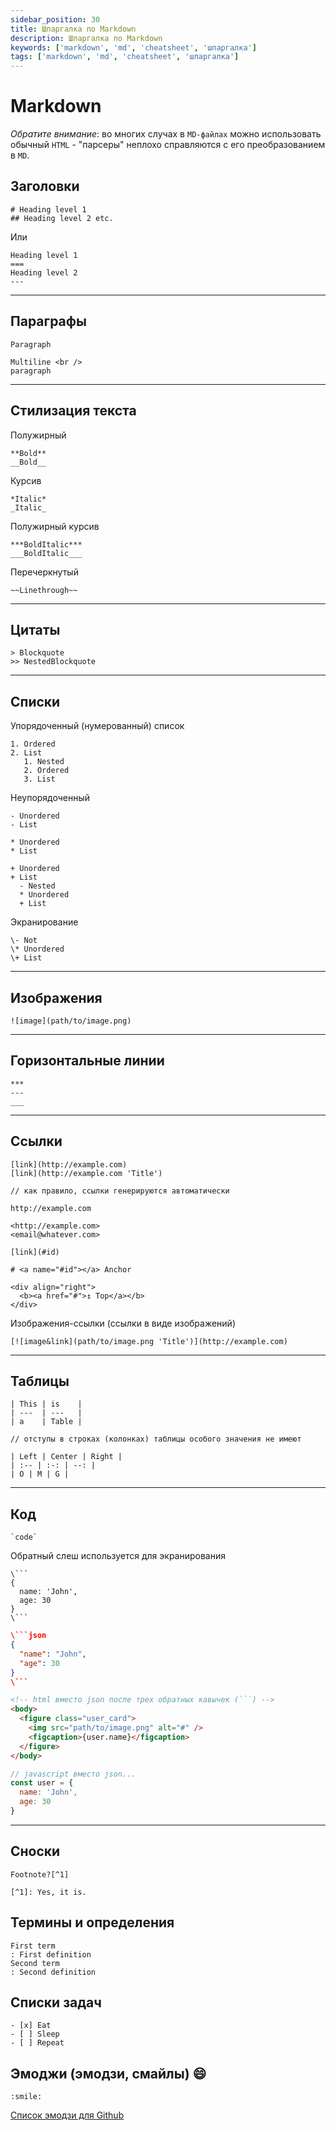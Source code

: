 ```yaml
---
sidebar_position: 30
title: Шпаргалка по Markdown
description: Шпаргалка по Markdown
keywords: ['markdown', 'md', 'cheatsheet', 'шпаргалка']
tags: ['markdown', 'md', 'cheatsheet', 'шпаргалка']
---
```


# Markdown

_Обратите внимание_: во многих случах в `MD-файлах` можно использовать обычный `HTML` - "парсеры" неплохо справляются с его преобразованием в `MD`.

## Заголовки

```
# Heading level 1
## Heading level 2 etc.
```

Или

```
Heading level 1
===
Heading level 2
---
```

---

## Параграфы

```
Paragraph

Multiline <br />
paragraph
```

---

## Стилизация текста

Полужирный

```
**Bold**
__Bold__
```

Курсив

```
*Italic*
_Italic_
```

Полужирный курсив

```
***BoldItalic***
___BoldItalic___
```

Перечеркнутый

```
~~Linethrough~~
```

---

## Цитаты

```
> Blockquote
>> NestedBlockquote
```

---

## Списки

Упорядоченный (нумерованный) список

```
1. Ordered
2. List
   1. Nested
   2. Ordered
   3. List
```

Неупорядоченный

```
- Unordered
- List

* Unordered
* List
```

```
+ Unordered
+ List
  - Nested
  * Unordered
  + List
```

Экранирование

```
\- Not
\* Unordered
\+ List
```

---

## Изображения

```
![image](path/to/image.png)
```

---

## Горизонтальные линии

```
***
---
___
```

---

## Ссылки

```
[link](http://example.com)
[link](http://example.com 'Title')

// как правило, ссылки генерируются автоматически

http://example.com

<http://example.com>
<email@whatever.com>

[link](#id)

# <a name="#id"></a> Anchor

<div align="right">
  <b><a href="#">↥ Top</a></b>
</div>
```

Изображения-ссылки (ссылки в виде изображений)

```
[![image&link](path/to/image.png 'Title')](http://example.com)
```

---

## Таблицы

```
| This | is    |
| ---  | ---   |
| a    | Table |

// отступы в строках (колонках) таблицы особого значения не имеют

| Left | Center | Right |
| :-- | :-: | --: |
| O | M | G |
```

---

## Код


```
`code`
```

Обратный слеш используется для экранирования

```
\```
{
  name: 'John',
  age: 30
}
\```
```

```json
\```json
{
  "name": "John",
  "age": 30
}
\```
```

```html
<!-- html вместо json после трех обратных кавычек (```) -->
<body>
  <figure class="user_card">
    <img src="path/to/image.png" alt="#" />
    <figcaption>{user.name}</figcaption>
  </figure>
</body>
```

```js
// javascript вместо json...
const user = {
  name: 'John',
  age: 30
}
```

---

## Сноски

```
Footnote?[^1]

[^1]: Yes, it is.
```

## Термины и определения

```
First term
: First definition
Second term
: Second definition
```

## Списки задач

```
- [x] Eat
- [ ] Sleep
- [ ] Repeat
```

## Эмоджи (эмодзи, смайлы) :smile:

```
:smile:
```

[Список эмодзи для Github](https://gist.github.com/rxaviers/7360908)
